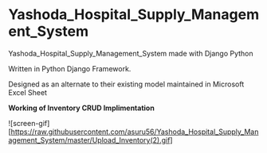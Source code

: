 # Yashoda_Hospital_Supply_Management_System
Yashoda_Hospital_Supply_Management_System made with Django Python


Written in Python Django Framework.


Designed as an alternate to their existing model maintained in Microsoft Excel Sheet

**Working of Inventory CRUD Implimentation**

![screen-gif][https://raw.githubusercontent.com/asuru56/Yashoda_Hospital_Supply_Management_System/master/Upload_Inventory(2).gif]
